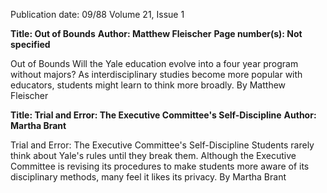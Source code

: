 Publication date: 09/88
Volume 21, Issue 1

**Title: Out of Bounds**
**Author: Matthew Fleischer**
**Page number(s):  Not specified**

Out of Bounds 
Will the Yale education evolve into a four year program without majors? As 
interdisciplinary studies become more popular with educators, students might learn to 
think more broadly. By Matthew Fleischer


**Title: Trial and Error: The Executive Committee's Self-Discipline**
**Author: Martha Brant**

Trial and Error: The Executive Committee's Self-Discipline 
Students rarely think about Yale's rules until they break them. Although the Executive 
Committee is revising its procedures to make students more aware of its disciplinary 
methods, many feel it likes its privacy. By Martha Brant